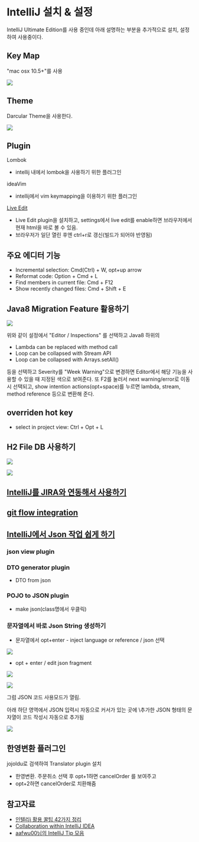 # IntelliJ 설치 & 설정

IntelliJ Ultimate Edition를 사용 중인데 아래 설명하는 부분을 추가적으로 설치, 설정하여 사용중이다.

## Key Map

"mac osx 10.5+"를 사용

![](https://api.monosnap.com/rpc/file/download?id=7sak069xsiMSgJ9JfPzEat9sIiATYf)

## 	Theme

Darcular Theme을 사용한다.

![](https://api.monosnap.com/rpc/file/download?id=DmylUbMuxXoCvslvbdpcayJWzfVmem)

## Plugin

Lombok
- intellij 내에서 lombok을 사용하기 위한 플러그인

ideaVim
- intellij에서 vim keymapping을 이용하기 위한 플러그인

[Live Edit](http://blog.jetbrains.com/webide/2012/08/liveedit-plugin-features-in-detail/)
- Live Edit plugin을 설치하고, settings에서 live edit를 enable하면 브라우저에서 현재 html을 바로 볼 수 있음.
- 브라우저가 일단 열린 후엔 ctrl+r로 갱신(빌드가 되어야 반영됨)

## 주요 에디터 기능

- Incremental selection: Cmd(Ctrl) + W, opt+up arrow
- Reformat code: Option + Cmd + L
- Find members in current file: Cmd + F12
- Show recently changed files: Cmd + Shift + E
    
## Java8 Migration Feature 활용하기

![](https://api.monosnap.com/rpc/file/download?id=NpP7RcK6c8N6cuNSpqQMUqdLG5jMNv)

위와 같이 설정에서 "Editor / Inspections" 를 선택하고 Java8 하위의 

- Lambda can be replaced with method call
- Loop can be collapsed with Stream API
- Loop can be collapsed with Arrays.setAll()

등을 선택하고 Severity를 "Week Warning"으로 변경하면 Editor에서 해당 기능을 사용할 수 있을 때 지정된 색으로 보여준다. 또 F2를 눌러서 next warning/error로 이동시 선택되고, show intention actions(opt+space)를 누르면 lambda, stream, method reference 등으로 변환해 준다.

## overriden hot key

- select in project view: Ctrl + Opt + L

## H2 File DB 사용하기

![](https://api.monosnap.com/rpc/file/download?id=46dm5qkBEs4qUbGXUF3XWeSKH53WEk)

![](https://api.monosnap.com/rpc/file/download?id=7NlNzS0BIoES7XJX1pmPUxdWAmZACR)

## [IntelliJ를 JIRA와 연동해서 사용하기](http://jojoldu.tistory.com/260)

## [git flow integration](http://jojoldu.tistory.com/268)

## [IntelliJ에서 Json 작업 쉽게 하기](http://jojoldu.tistory.com/273)

### json view plugin

### DTO generator plugin

- DTO from json

### POJO to JSON plugin

- make json(class명에서 우클릭)

### 문자열에서 바로 Json String 생성하기

- 문자열에서 opt+enter - inject language or reference / json 선택

![](https://api.monosnap.com/rpc/file/download?id=ABrJBIUW9wX12FOzFuNHYLMGiVa8o0)

- opt + enter / edit json fragment

![](https://api.monosnap.com/rpc/file/download?id=AsQXEliOlkta1YdK55kfnWKbDqr6EH)

![](https://api.monosnap.com/rpc/file/download?id=8Vc8RK0LswqJxaPR9blJ8n8BJQWFc0)

그럼 JSON 코드 사용모드가 열림.

아래 하단 영역에서 JSON 입력시 자동으로 커서가 있는 곳에 \추가한 JSON 형태의 문자열이 코드 작성시 자동으로 추가됨

![](https://api.monosnap.com/rpc/file/download?id=QTmggkYmx2ginznrppxvJFwJPyQAU0)

## 한영변환 플러그인

jojoldu로 검색하여 Translator plugin 설치

* 한영변환. 주문취소 선택 후 opt+1하면 cancelOrder 를 보여주고
* opt+2하면 cancelOrder로 치환해줌
 
## 참고자료

- [인텔리j 활용 꿀팁 42가지 정리](http://www.popit.kr/인텔리j-활용-꿀팁-42가지-정리/)
- [Collaboration within IntelliJ IDEA](https://www.youtube.com/watch?v=wBXSUdT1jX0)
- [aafwu00님의 IntelliJ Tip 모음](https://gist.github.com/aafwu00/e48a5b16318ca2c5b3c0f8e32f9da886)
